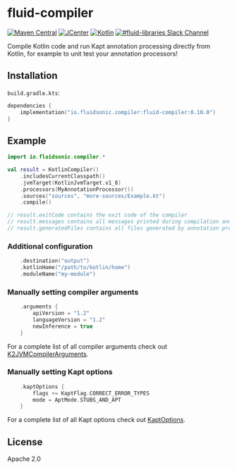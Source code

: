 fluid-compiler
==============

[![Maven Central](https://img.shields.io/maven-central/v/io.fluidsonic.compiler/fluid-compiler?label=Maven%20Central)](https://search.maven.org/artifact/io.fluidsonic.compiler/fluid-compiler)
[![JCenter](https://img.shields.io/bintray/v/fluidsonic/kotlin/compiler?label=JCenter)](https://bintray.com/fluidsonic/kotlin/compiler)
[![Kotlin](https://img.shields.io/badge/Kotlin-1.4.0--rc-blue.svg)](https://github.com/JetBrains/kotlin/releases/v1.4.0-rc)
[![#fluid-libraries Slack Channel](https://img.shields.io/badge/slack-%23fluid--libraries-543951.svg)](https://kotlinlang.slack.com/messages/C7UDFSVT2/)

Compile Kotlin code and run Kapt annotation processing directly from Kotlin, for example to unit test your annotation processors!



Installation
------------

`build.gradle.kts`:
```kotlin
dependencies {
    implementation("io.fluidsonic.compiler:fluid-compiler:0.10.0")
}
```



Example
-------

```kotlin
import io.fluidsonic.compiler.*

val result = KotlinCompiler()
    .includesCurrentClasspath()
    .jvmTarget(KotlinJvmTarget.v1_8)
    .processors(MyAnnotationProcessor())
    .sources("sources", "more-sources/Example.kt")
    .compile()

// result.exitCode contains the exit code of the compiler
// result.messages contains all messages printed during compilation and annotation processing
// result.generatedFiles contains all files generated by annotation processors
```


### Additional configuration

```kotlin
    .destination("output")
    .kotlinHome("/path/to/kotlin/home")
    .moduleName("my-module")
```


### Manually setting compiler arguments

```kotlin
    .arguments {
        apiVersion = "1.2"
        languageVersion = "1.2"
        newInference = true
    }
```

For a complete list of all compiler arguments check out
[K2JVMCompilerArguments](https://github.com/JetBrains/kotlin/blob/master/compiler/cli/cli-common/src/org/jetbrains/kotlin/cli/common/arguments/K2JVMCompilerArguments.kt).


### Manually setting Kapt options

```kotlin
    .kaptOptions {
        flags += KaptFlag.CORRECT_ERROR_TYPES
        mode = AptMode.STUBS_AND_APT
    }
```

For a complete list of all Kapt options check out
[KaptOptions](https://github.com/JetBrains/kotlin/blob/master/plugins/kapt3/kapt3-base/src/org/jetbrains/kotlin/kapt3/base/KaptOptions.kt).



License
-------

Apache 2.0

